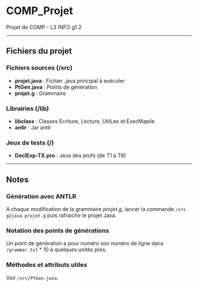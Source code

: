 # COMP_Projet
Projet de COMP - L3 INFO g1.2

---

## Fichiers du projet

### Fichiers sources (/src)
* **projet.java** : Fichier .java principal à exécuter
* **PtGen.java** : Points de génération
* **projet.g** : Grammaire

### Librairies (/lib)
* **libclass** : Classes Ecriture, Lecture, UtilLex et ExecMapile
* **antlr** : Jar antlr

### Jeux de tests (/)
* **DeclExp-TX.pro** : Jeux des profs (de T1 à T6)

---

## Notes

### Génération avec ANTLR
A chaque modification de la grammaire *projet.g*, lancer la commande `/src g2java projet.g` puis rafraichir le projet Java.

### Notation des points de générations
Un point de génération a pour numéro son numéro de ligne dans `/grammar.txt` * 10 à quelques unités près.

### Méthodes et attributs utiles
Voir `/src/PtGen.java`.
